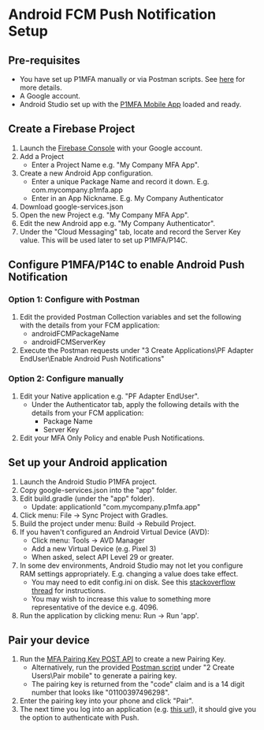 # Android FCM Push Notification Setup

## Pre-requisites
- You have set up P1MFA manually or via Postman scripts. See [here](README.md) for more details.
- A Google account.
- Android Studio set up with the [P1MFA Mobile App](https://github.com/pingidentity/pingone-customers-mobile-sdk-android) loaded and ready.

## Create a Firebase Project

1. Launch the [Firebase Console](https://console.firebase.google.com/) with your Google account.
2. Add a Project
    - Enter a Project Name e.g. "My Company MFA App".
3. Create a new Android App configuration.
    - Enter a unique Package Name and record it down. E.g. com.mycompany.p1mfa.app
    - Enter in an App Nickname. E.g. My Company Authenticator
4. Download google-services.json
5. Open the new Project e.g. "My Company MFA App".
6. Edit the new Android app e.g. "My Company Authenticator".
7. Under the "Cloud Messaging" tab, locate and record the Server Key value. This will be used later to set up P1MFA/P14C.

## Configure P1MFA/P14C to enable Android Push Notification

### Option 1: Configure with Postman
1. Edit the provided Postman Collection variables and set the following with the details from your FCM application:
    - androidFCMPackageName
    - androidFCMServerKey
2. Execute the Postman requests under "3 Create Applications\PF Adapter EndUser\Enable Android Push Notifications"

### Option 2: Configure manually
1. Edit your Native application e.g. "PF Adapter EndUser".
    - Under the Authenticator tab, apply the following details with the details from your FCM application:
        - Package Name
        - Server Key
2. Edit your MFA Only Policy and enable Push Notifications.

## Set up your Android application

1. Launch the Android Studio P1MFA project.
2. Copy google-services.json into the "app" folder.
3. Edit build.gradle (under the "app" folder).
    - Update: 
        applicationId "com.mycompany.p1mfa.app"
4. Click menu: File -> Sync Project with Gradles.
5. Build the project under menu: Build -> Rebuild Project.
6. If you haven't configured an Android Virtual Device (AVD):
    - Click menu: Tools -> AVD Manager
    - Add a new Virtual Device (e.g. Pixel 3)
    - When asked, select API Level 29 or greater.
7. In some dev environments, Android Studio may not let you configure RAM settings appropriately. E.g. changing a value does take effect.
    - You may need to edit config.ini on disk. See this [stackoverflow thread](https://stackoverflow.com/questions/49454328/android-emulator-ram-not-extending-for-google-play-api-27) for instructions.
    - You may wish to increase this value to something more representative of the device e.g. 4096.
8. Run the application by clicking menu: Run -> Run 'app'.

## Pair your device

1. Run the [MFA Pairing Key POST API](https://apidocs.pingidentity.com/pingone/platform/v1/api/#mfa-pairing-keys) to create a new Pairing Key.
    - Alternatively, run the provided [Postman script](postman_setup_p1mfa.json) under "2 Create Users\Pair mobile" to generate a pairing key.
    - The pairing key is returned from the "code" claim and is a 14 digit number that looks like "01100397496298".
2. Enter the pairing key into your phone and click "Pair".
3. The next time you log into an application (e.g. [this url](https://localhost:9031/as/authorization.oauth2?client_id=sampleclient&response_type=token)), it should give you the option to authenticate with Push.
    
